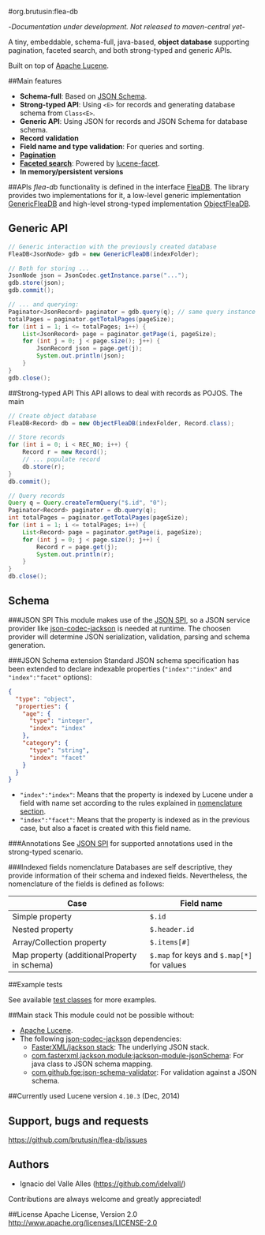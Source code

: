 #org.brutusin:flea-db 

-*Documentation under development. Not released to maven-central yet*-

A tiny, embeddable, schema-full, java-based, **object database** supporting pagination, faceted search, and both strong-typed and generic APIs. 

Built on top of [Apache Lucene](http://lucene.apache.org/core/).

##Main features
* **Schema-full**: Based on [JSON Schema](http://json-schema.org/).
* **Strong-typed API**: Using `<E>` for records and generating database schema from `Class<E>`.
* **Generic API**: Using JSON for records and JSON Schema for database schema.
* **Record validation**
* **Field name and type validation**: For queries and sorting.
* [**Pagination**](http://en.wikipedia.org/wiki/Pagination#Pagination_in_web_content)
* [**Faceted search**](http://en.wikipedia.org/wiki/Faceted_search): Powered by [lucene-facet](http://lucene.apache.org/core/4_10_3/facet/index.html).
* **In memory/persistent versions**

##APIs
*flea-db* functionality is defined in the interface [FleaDB](src/main/java/org/brutusin/fleadb/FleaDB.java). The library provides two implementations for it, a low-level generic implementation [GenericFleaDB](src/main/java/org/brutusin/fleadb/impl/GenericFleaDB.java) and high-level strong-typed implementation [ObjectFleaDB](src/main/java/org/brutusin/fleadb/impl/ObjectFleaDB.java).

## Generic API

```java 
// Generic interaction with the previously created database
FleaDB<JsonNode> gdb = new GenericFleaDB(indexFolder);

// Both for storing ...
JsonNode json = JsonCodec.getInstance.parse("...");
gdb.store(json);
gdb.commit();

// ... and querying:
Paginator<JsonRecord> paginator = gdb.query(q); // same query instance
totalPages = paginator.getTotalPages(pageSize);
for (int i = 1; i <= totalPages; i++) {
    List<JsonRecord> page = paginator.getPage(i, pageSize);
    for (int j = 0; j < page.size(); j++) {
        JsonRecord json = page.get(j);
        System.out.println(json);
    }
}
gdb.close();
```
##Strong-typed API
This API allows to deal with records as POJOS. The main 
```java 
// Create object database
FleaDB<Record> db = new ObjectFleaDB(indexFolder, Record.class);

// Store records
for (int i = 0; i < REC_NO; i++) {
    Record r = new Record();
    // ... populate record
    db.store(r);
}
db.commit();

// Query records
Query q = Query.createTermQuery("$.id", "0");
Paginator<Record> paginator = db.query(q);
int totalPages = paginator.getTotalPages(pageSize);
for (int i = 1; i <= totalPages; i++) {
    List<Record> page = paginator.getPage(i, pageSize);
    for (int j = 0; j < page.size(); j++) {
        Record r = page.get(j);
        System.out.println(r);
    }
}
db.close();
``` 
## Schema
###JSON SPI
This module makes use of the [JSON SPI](https://github.com/brutusin/commons/blob/master/README.md#json-spi), so a JSON service provider like [json-codec-jackson](https://github.com/brutusin/json-codec-jackson) is needed at runtime. The choosen provider will determine JSON serialization, validation, parsing and schema generation.

###JSON Schema extension
Standard JSON schema specification has been extended to declare indexable properties (`"index":"index"` and `"index":"facet"` options):
```json
{
  "type": "object",
  "properties": {
    "age": {
      "type": "integer",
      "index": "index"
    },
    "category": {
      "type": "string",
      "index": "facet"
    }
  }
}
```
* `"index":"index"`: Means that the property is indexed by Lucene under a field with name set according to the rules explained in [nomenclature section](#indexed-fields-nomenclature).
* `"index":"facet"`: Means that the property is indexed as in the previous case, but also a facet is created with this field name.

###Annotations
See [JSON SPI](https://github.com/brutusin/commons/blob/master/README.md#json-spi) for supported annotations used in the strong-typed scenario.

###Indexed fields nomenclature
Databases are self descriptive, they provide information of their schema and indexed fields. Nevertheless, the nomenclature of the fields is defined as follows:

Case | Field name
-----| ---------
Simple property| `$.id`
Nested property| `$.header.id`
Array/Collection property| `$.items[#]`
Map property (additionalProperty in schema)| `$.map` for keys and `$.map[*]` for values

##Example tests

See available [test classes](src/test/java/org/brutusin/fleadb/impl/) for more examples.

##Main stack
This module could not be possible without:
* [Apache Lucene](http://lucene.apache.org/core/).
* The following [json-codec-jackson](https://github.com/brutusin/json-codec-jackson) dependencies:
  * [FasterXML/jackson stack](https://github.com/FasterXML/jackson): The underlying JSON stack.
  * [com.fasterxml.jackson.module:jackson-module-jsonSchema](https://github.com/FasterXML/jackson-module-jsonSchema): For java class to JSON schema mapping.
  * [com.github.fge:json-schema-validator](https://github.com/fge/json-schema-validator): For validation against a JSON schema.

##Currently used Lucene version
`4.10.3` (Dec, 2014)

## Support, bugs and requests
https://github.com/brutusin/flea-db/issues

## Authors

- Ignacio del Valle Alles (<https://github.com/idelvall/>)

Contributions are always welcome and greatly appreciated!

##License
Apache License, Version 2.0
http://www.apache.org/licenses/LICENSE-2.0

